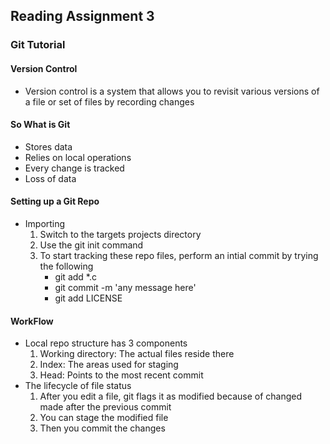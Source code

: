 ## Reading Assignment 3

### Git Tutorial

#### Version Control

- Version control is a system that allows you to revisit various versions of a file or set of files by recording changes

#### So What is Git

- Stores data
- Relies on local operations
- Every change is tracked
- Loss of data

#### Setting up a Git Repo
- Importing 
    1. Switch to the targets projects directory 
    2. Use the git init command
    3. To start tracking these repo files, perform an intial commit by trying the following
        - git add *.c
        - git commit -m 'any message here'
        - git add LICENSE

#### WorkFlow

- Local repo structure has 3 components 
    1. Working directory: The actual files reside there
    2. Index: The areas used for staging
    3. Head: Points to the most recent commit
- The lifecycle of file status
    1. After you edit a file, git flags it as modified because of changed made after the previous commit
    2. You can stage the modified file
    3. Then you commit the changes